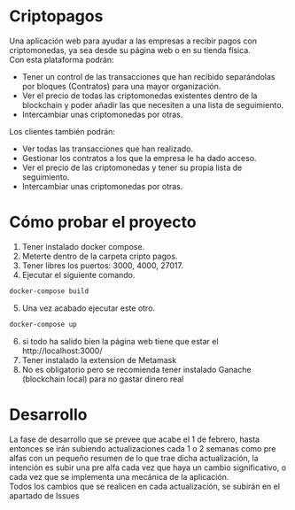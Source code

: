 # Criptopagos
Una aplicación web para ayudar a las empresas a recibir pagos con criptomonedas, ya sea desde su página web o en su tienda física.<br>
Con esta plataforma podrán:
* Tener un control de las transacciones que han recibido separándolas por bloques (Contratos) para una mayor organización.
* Ver el precio de todas las criptomonedas existentes dentro de la blockchain y poder añadir las que necesiten a una lista de seguimiento.
* Intercambiar unas criptomonedas por otras.

Los clientes también podrán:

* Ver todas las transacciones que han realizado.
* Gestionar los contratos a los que la empresa le ha dado acceso.
* Ver el precio de las criptomonedas y tener su propia lista de seguimiento.
* Intercambiar unas criptomonedas por otras.

# Cómo probar el proyecto
1. Tener instalado docker compose.
2. Meterte dentro de la carpeta cripto pagos.
3. Tener libres los puertos: 3000, 4000, 27017.
4. Ejecutar el siguiente comando.
```bash
docker-compose build
```
5. Una vez acabado ejecutar este otro.
```bash
docker-compose up
```
6. si todo ha salido bien la página web tiene que estar el http://localhost:3000/
7. Tener instalado la extension de Metamask
8. No es obligatorio pero se recomienda tener instalado Ganache (blockchain local) para no gastar dinero real

# Desarrollo
La fase de desarrollo que se prevee que acabe el 1 de febrero, hasta entonces se irán subiendo actualizaciones cada 1 o 2 semanas 
como pre alfas con un pequeño resumen de lo que trae dicha actualización, la intención es subir una pre alfa cada vez que haya un cambio significativo, 
o cada vez que se implementa una mecánica de la aplicación.<br>
Todos los cambios que se realicen en cada actualización, se subirán en el apartado de Issues